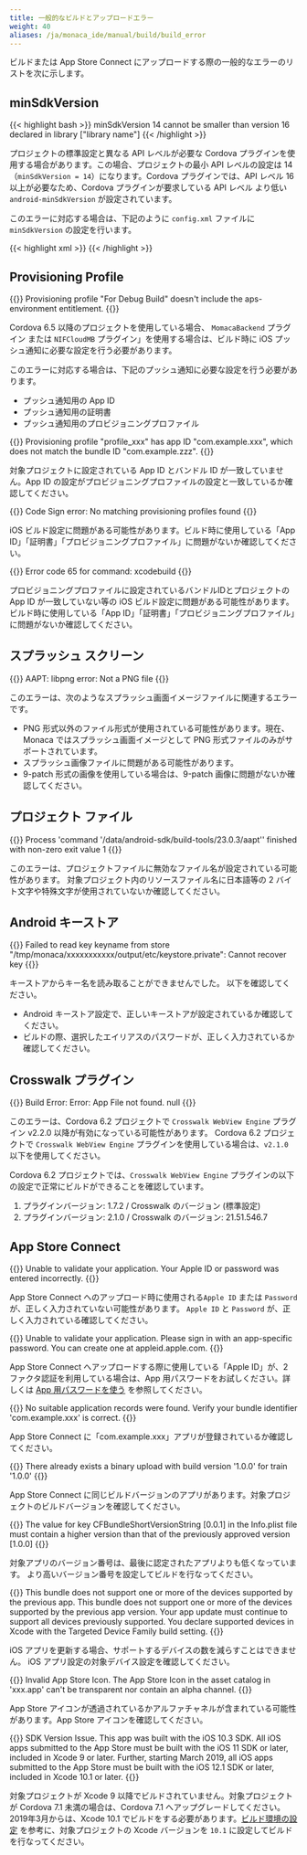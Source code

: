 ```yaml
---
title: 一般的なビルドとアップロードエラー
weight: 40
aliases: /ja/monaca_ide/manual/build/build_error
---
```


ビルドまたは App Store Connect
にアップロードする際の一般的なエラーのリストを次に示します。

## minSdkVersion

{{< highlight bash >}}
minSdkVersion 14 cannot be smaller than version 16 declared in library ["library name"]
{{< /highlight >}}

プロジェクトの標準設定と異なる API レベルが必要な Cordova
プラグインを使用する場合があります。この場合、プロジェクトの最小 API
レベルの設定は 14（`minSdkVersion = 14`）になります。Cordova
プラグインでは、API レベル 16 以上が必要なため、Cordova
プラグインが要求している API レベル より低い `android-minSdkVersion`
が設定されています。

このエラーに対応する場合は、下記のように `config.xml` ファイルに
`minSdkVersion` の設定を行います。

{{< highlight xml >}}
<preference name="android-minSdkVersion" value="16" />
{{< /highlight >}}

## Provisioning Profile

{{<highlight bash >}}
Provisioning profile "For Debug Build" doesn't include the aps-environment entitlement.
{{</highlight>}}

Cordova 6.5 以降のプロジェクトを使用している場合、 `MomacaBackend`
プラグイン または `NIFCloudMB` プラグイン」を使用する場合は、ビルド時に iOS
プッシュ通知に必要な設定を行う必要があります。

このエラーに対応する場合は、下記のプッシュ通知に必要な設定を行う必要があります。

-   プッシュ通知用の App ID
-   プッシュ通知用の証明書
-   プッシュ通知用のプロビジョニングプロファイル

{{<highlight bash>}}
Provisioning profile "profile_xxx" has app ID "com.example.xxx", which does not match the bundle ID "com.example.zzz".
{{</highlight>}}

対象プロジェクトに設定されている App ID とバンドル ID
が一致していません。App ID
の設定がプロビジョニングプロファイルの設定と一致しているか確認してください。

{{<highlight bash>}}
Code Sign error: No matching provisioning profiles found
{{</highlight>}}

iOS ビルド設定に問題がある可能性があります。ビルド時に使用している「App
ID」「証明書」「プロビジョニングプロファイル」に問題がないか確認してください。

{{<highlight bash>}}
Error code 65 for command: xcodebuild 
{{</highlight>}}

プロビジョニングプロファイルに設定されているバンドルIDとプロジェクトの App
ID が一致していない等の
iOS ビルド設定に問題がある可能性があります。ビルド時に使用している「App
ID」「証明書」「プロビジョニングプロファイル」に問題がないか確認してください。

## スプラッシュ スクリーン

{{<highlight bash>}}
AAPT: libpng error: Not a PNG file
{{</highlight>}}

このエラーは、次のようなスプラッシュ画面イメージファイルに関連するエラーです。

-   PNG 形式以外のファイル形式が使用されている可能性があります。現在、Monaca
    ではスプラッシュ画面イメージとして PNG 形式ファイルのみがサポートされています。
-   スプラッシュ画像ファイルに問題がある可能性があります。
-   9-patch 形式の画像を使用している場合は、9-patch 画像に問題がないか確認してください。

## プロジェクト ファイル

{{<highlight bash>}}
Process 'command '/data/android-sdk/build-tools/23.0.3/aapt'' finished with non-zero exit value 1
{{</highlight>}}

このエラーは、プロジェクトファイルに無効なファイル名が設定されている可能性があります。
対象プロジェクト内のリソースファイル名に日本語等の 2 バイト文字や特殊文字が使用されていないか確認してください。

## Android キーストア

{{<highlight bash>}}
Failed to read key keyname from store "/tmp/monaca/xxxxxxxxxxx/output/etc/keystore.private": Cannot recover key
{{</highlight>}}

キーストアからキー名を読み取ることができませんでした。
以下を確認してください。

-   Android キーストア設定で、正しいキーストアが設定されているか確認してください。
-   ビルドの際、選択したエイリアスのパスワードが、正しく入力されているか確認してください。

## Crosswalk プラグイン

{{<highlight bash>}}
Build Error: Error: App File not found. null
{{</highlight>}}

このエラーは、Cordova 6.2 プロジェクトで `Crosswalk WebView Engine`
プラグイン v2.2.0 以降が有効になっている可能性があります。 Cordova 6.2 プロジェクトで `Crosswalk WebView Engine`
プラグインを使用している場合は、`v2.1.0` 以下を使用してください。

Cordova 6.2 プロジェクトでは、`Crosswalk WebView Engine`
プラグインの以下の設定で正常にビルドができることを確認しています。

1.  プラグインバージョン: 1.7.2 / Crosswalk のバージョン (標準設定)
2.  プラグインバージョン: 2.1.0 / Crosswalk のバージョン: 21.51.546.7

## App Store Connect

{{<highlight bash>}}
Unable to validate your application. Your Apple ID or password was entered incorrectly.
{{</highlight>}}

App Store Connect へのアップロード時に使用される`Apple ID` または
`Password` が、正しく入力されていない可能性があります。 `Apple ID` と
`Password` が、正しく入力されている確認してください。

{{<highlight bash>}}
Unable to validate your application. Please sign in with an app-specific password. You can create one at appleid.apple.com.
{{</highlight>}}

App Store Connect へアップロードする際に使用している「Apple ID」が、2 ファクタ認証を利用している場合は、App 用パスワードをお試しください。詳しくは [App
用パスワードを使う](https://support.apple.com/ja-jp/HT204397)
を参照してください。

{{<highlight bash>}}
No suitable application records were found. Verify your bundle identifier 'com.example.xxx' is correct.
{{</highlight>}}

App Store Connect に「com.example.xxx」アプリが登録されているか確認してください。

{{<highlight bash>}}
There already exists a binary upload with build version '1.0.0' for train '1.0.0'
{{</highlight>}}

App Store Connect に同じビルドバージョンのアプリがあります。対象プロジェクトのビルドバージョンを確認してください。

{{<highlight bash>}}
The value for key CFBundleShortVersionString [0.0.1] in the Info.plist file must contain a higher version than that of the previously approved version [1.0.0]
{{</highlight>}}

対象アプリのバージョン番号は、最後に認定されたアプリよりも低くなっています。
より高いバージョン番号を設定してビルドを行なってください。

{{<highlight bash>}}
This bundle does not support one or more of the devices supported by the previous app. This bundle does not support one or more of the devices supported by the previous app version. Your app update must continue to support all devices previously supported. You declare supported devices in Xcode with the Targeted Device Family build setting. 
{{</highlight>}}

iOS アプリを更新する場合、サポートするデバイスの数を減らすことはできません。
iOS アプリ設定の対象デバイス設定を確認してください。

{{<highlight bash>}}
Invalid App Store Icon. The App Store Icon in the asset catalog in 'xxx.app' can't be transparent nor contain an alpha channel.
{{</highlight>}}

App Store アイコンが透過されているかアルファチャネルが含まれている可能性があります。App Store アイコンを確認してください。

{{<highlight bash>}}
 SDK Version Issue. This app was built with the iOS 10.3 SDK. All iOS apps submitted to the App Store must be built with the iOS 11 SDK or later, included in Xcode 9 or later. Further, starting March 2019, all iOS apps submitted to the App Store must be built with the iOS 12.1 SDK or later, included in Xcode 10.1 or later.
{{</highlight>}}

対象プロジェクトが Xcode 9 以降でビルドされていません。対象プロジェクトが Cordova 7.1 未満の場合は、Cordova 7.1 へアップグレードしてください。<br />
2019年3月からは、Xcode 10.1 でビルドをする必要があります。[ビルド環境の設定](/ja/products_guide/monaca_ide/build/build_env_settings/) を参考に、対象プロジェクトの Xcode バージョンを `10.1` に設定してビルドを行なってください。
